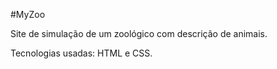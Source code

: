 #MyZoo

Site de simulação de um zoológico com descrição de animais.

Tecnologias usadas: HTML e CSS.
